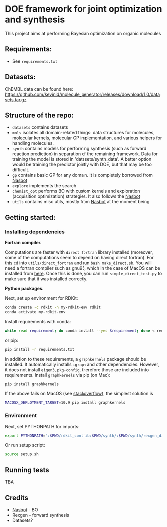 # DOE framework for joint optimization and synthesis

This project aims at performing Bayesian optimization on organic molecules 

## Requirements:

* See `requirements.txt`

## Datasets:

ChEMBL data can be found here: https://github.com/kevinid/molecule_generator/releases/download/1.0/datasets.tar.gz

## Structure of the repo:

* `datasets` contains datasets
* `mols` isolates all domain-related things: data structures for molecules, molecular kernels, molecular GP implementation, and various helpers for handling molecules.
* `synth` contains models for performing synthesis (such as forward reaction prediction) in separation of the remaining framework. Data for training the model is stored in 'datasets/synth_data'. A better option would be training the predictor jointly with DOE, but that may be too difficult.
* `gp` contains basic GP for any domain. It is completely borrowed from [Nasbot](https://github.com/kirthevasank/nasbot)
* `explore` implements the search
* `chemist_opt` performs BO with custom kernels and exploration (acquisition optimization) strategies. It also follows the [Nasbot](https://github.com/kirthevasank/nasbot "Nasbot")
* `utils` contains misc utils, mostly from [Nasbot](https://github.com/kirthevasank/nasbot) at the moment being

## Getting started:

### Installing dependencies

**Fortran compiler.**

Computations are faster with `direct fortran` library installed (moreover, some of the computations seem to depend on having direct fortran). For this `cd` into `utils/direct_fortran` and run `bash make_direct.sh`. You will need a fortran compiler such as gnu95, which in the case of MacOS can be installed from [here](https://github.com/fxcoudert/gfortran-for-macOS). Once this is done, you can run `simple_direct_test.py` to make sure that it was installed correctly.

**Python packages.** 

Next, set up environment for RDKit:

```bash
conda create -c rdkit -n my-rdkit-env rdkit
conda activate my-rdkit-env
```

Install requirements with conda:

```bash
while read requirement; do conda install --yes $requirement; done < requirements.txt
```

or pip:

```bash
pip install -r requirements.txt
```

In addition to these requirements, a `graphkernels` package should be installed. It automatically installs `igraph` and other dependencies. However, it does not install `eigen3`, `pkg-config`, therefore those are included into requirements. Install `graphkernels` via pip (on Mac):

```bash
pip install graphkernels
```

If the above fails on MacOS (see [stackoverflow](https://stackoverflow.com/questions/16229297/why-is-the-c-standard-library-not-working)), the simplest solution is

```bash
MACOSX_DEPLOYMENT_TARGET=10.9 pip install graphkernels
```

### Environment

Next, set PYTHONPATH for imports:

```bash
export PYTHONPATH=":$PWD/rdkit_contrib:$PWD/synth/:$PWD/synth/rexgen_direct"
```

Or run setup script:

```bash
source setup.sh 
```

## Running tests

TBA

## Credits

* [Nasbot](https://github.com/kirthevasank/nasbot) - BO
* Rexgen - forward synthesis
* Datasets?


